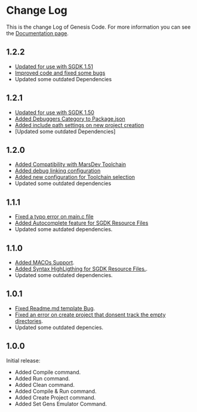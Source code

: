 # Change Log

This is the change Log of Genesis Code. For more information you can see the [Documentation page](https://zerasul.github.io/genesis-code-docs/).

## 1.2.2

* [Updated for use with SGDK 1.51](https://github.com/zerasul/genesis-code/issues/128)
* [Improved code and fixed some bugs](https://github.com/zerasul/genesis-code/issues/133)
* Updated some outdated Dependencies

## 1.2.1

* [Updated for use with SGDK 1.50](https://github.com/zerasul/genesis-code/issues/122)
* [Added Debuggers Category to Package.json](https://github.com/zerasul/genesis-code/issues/121)
* [Added include path settings on new project creation](https://github.com/zerasul/genesis-code/issues/123)
* [Updated some outdated Dependencies]

## 1.2.0

* [Added Compatibility with MarsDev Toolchain](https://github.com/zerasul/genesis-code/issues/117)
* [Added debug linking configuration](https://github.com/zerasul/genesis-code/issues/66)
* [Added new configuration for Toolchain selection](https://github.com/zerasul/genesis-code/issues/117)
* Updated some outdated dependencies

## 1.1.1

* [Fixed a typo error on main.c file](https://github.com/zerasul/genesis-code/issues/62)
* [Added Autocomplete feature for SGDK Resource Files](https://github.com/zerasul/genesis-code/issues/53)
* Updated some autdated dependencies.

## 1.1.0

* [Added MACOs Support](https://github.com/zerasul/genesis-code/issues/16).
* [Added Syntax HighLigthing for SGDK Resource Files.](https://github.com/zerasul/genesis-code/issues/17).
* Updated some outdated dependencies.

## 1.0.1

* [Fixed Readme.md template Bug](https://github.com/zerasul/genesis-code/issues/18).
* [Fixed an error on create project that donsent track the empty directories](https://github.com/zerasul/genesis-code/issues/18).
* Updated some outdated depencies.

## 1.0.0

Initial release:

* Added Compile command.
* Added Run command.
* Added Clean command.
* Added Compile & Run command.
* Added Create Project command.
* Added Set Gens Emulator Command.
